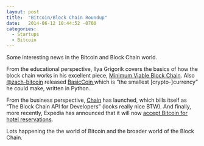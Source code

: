 ```yaml
---
layout: post
title:  "Bitcoin/Block Chain Roundup"
date:   2014-06-12 10:44:52 -0700
categories:
  - Startups
  - Bitcoin
---
```


 Some interesting news in the Bitcoin and Block Chain world.  

 From the educational perspective, Ilya Grigorik covers the basics of how the block chain works in his excellent piece,  [Minimum Viable Block Chain](https://www.igvita.com/2014/05/05/minimum-viable-block-chain/). Also  [@zach-bitcoin](https://github.com/zack-bitcoin)  released  [BasicCoin ](https://github.com/zack-bitcoin/basiccoin) which is “the smallest [crypto-]currency” he could make, written in Python. 

 From the business perspective,  [Chain](https://chain.com)  has launched, which bills itself as “The Block Chain API for Developers” (looks really nice BTW). And finally, more recently, Expedia has announced that it will now  [accept Bitcoin for hotel reservations](http://blogs.wsj.com/moneybeat/2014/06/11/expedia-starts-accepting-bitcoin-for-hotel-bookings/). 

 Lots happening the the world of Bitcoin and the broader world of the Block Chain. 

 
